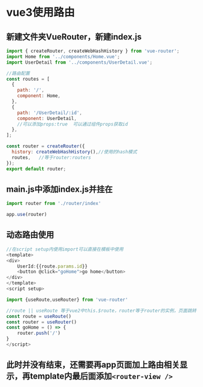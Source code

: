 # vue3使用路由
## 新建文件夹VueRouter，新建index.js
```js
import { createRouter, createWebHashHistory } from 'vue-router';
import Home from '../components/Home.vue';
import UserDetail from '../components/UserDetail.vue';

//路由配置
const routes = [
  {
    path: '/',
    component: Home,
  },
  {
    path: '/UserDetail/:id',
    component: UserDetail,
    //可以添加props:true  可以通过组件props获取id
  },
];

const router = createRouter({
  history: createWebHashHistory(),//使用的hash模式
  routes,   //等于router:routers
});
export default router;

```

## main.js中添加index.js并挂在
```js
import router from './router/index'

app.use(router)
```
## 动态路由使用
```js
//在script setup内使用import可以直接在模板中使用
<template>
<div>
    UserId:{{route.params.id}}
    <button @click="goHome">go home</button>
</div>
</template>
<script setup>

import {useRoute,useRouter} from 'vue-router'

//route || useRoute 等于vue2中this.$route，router等于router的实例，页面跳转等
const route = useRoute()
const router = useRouter()
const goHome = () => {
    router.push('/')
}
</script>
```

## 此时并没有结束，还需要再app页面加上路由相关显示，再template内最后面添加`<router-view />`


